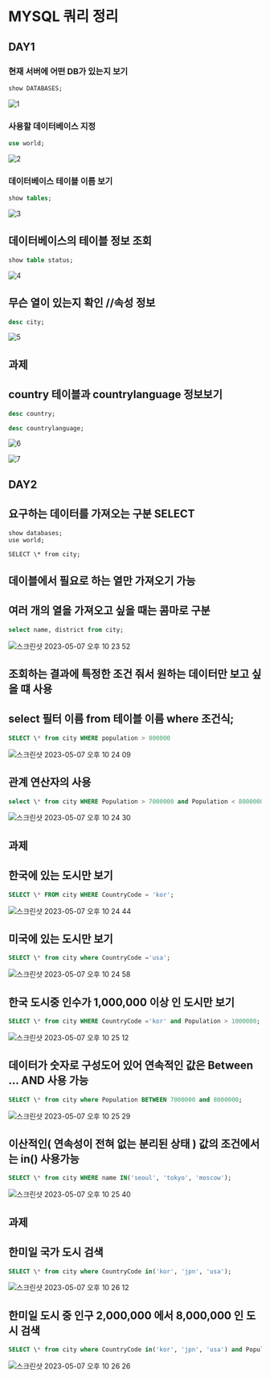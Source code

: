 # MYSQL 쿼리 정리

## DAY1

### 현재 서버에 어떤 DB가 있는지 보기

```sql
show DATABASES;
```

![1](https://user-images.githubusercontent.com/60457431/236145038-1384b185-d531-4654-b2bc-e25dc7060c91.png)

### 사용할 데이터베이스 지정

```sql
use world;
```

![2](https://user-images.githubusercontent.com/60457431/236145263-f4e79613-5915-404f-8fd7-eb5e2258a17b.png)

### 데이터베이스 테이블 이름 보기

```sql
show tables;
```

![3](https://user-images.githubusercontent.com/60457431/236145424-7a1bcaea-d920-4beb-95cf-3a8075d3abc0.png)

## 데이터베이스의 테이블 정보 조회

```sql
show table status;
```

![4](https://user-images.githubusercontent.com/60457431/236145582-e8425602-57ac-4e11-83c6-142850912557.png)

## 무슨 열이 있는지 확인 //속성 정보

```sql
desc city;
```

![5](https://user-images.githubusercontent.com/60457431/236145865-d2b0c8ae-d29e-4241-a7e7-9ff7b80d9434.png)

## 과제
## country 테이블과 countrylanguage 정보보기

```sql
desc country;

desc countrylanguage;
```

![6](https://user-images.githubusercontent.com/60457431/236145940-08350aa5-19d2-4203-b039-1ef0ad518244.png)

![7](https://user-images.githubusercontent.com/60457431/236145970-7d1329e2-f81a-4621-b04b-530c75cafaf7.png)


## DAY2
## 요구하는 데이터를 가져오는 구분 SELECT

```
show databases;
use world;

SELECT \* from city;
```

## 데이블에서 필요로 하는 열만 가져오기 가능
## 여러 개의 열을 가져오고 싶을 때는 콤마로 구분

```sql
select name, district from city;
```

![스크린샷 2023-05-07 오후 10 23 52](https://user-images.githubusercontent.com/60457431/236680435-1fab7342-e02c-433a-9199-4be560e774a3.png)


## 조회하는 결과에 특정한 조건 줘서 원하는 데이터만 보고 싶을 떄 사용
## select 필터 이름 from 테이블 이름 where 조건식;

``` sql 
SELECT \* from city WHERE population > 800000
```

![스크린샷 2023-05-07 오후 10 24 09](https://user-images.githubusercontent.com/60457431/236680544-65e08a20-24aa-412e-bfb1-bc255195c7ff.png)


## 관계 연산자의 사용

``` sql
select \* from city WHERE Population > 7000000 and Population < 8000000;
```

![스크린샷 2023-05-07 오후 10 24 30](https://user-images.githubusercontent.com/60457431/236680559-c2bfe7ae-acd1-4493-a155-6552287dc489.png)


## 과제

## 한국에 있는 도시만 보기

```sql
SELECT \* FROM city WHERE CountryCode = 'kor';
```

![스크린샷 2023-05-07 오후 10 24 44](https://user-images.githubusercontent.com/60457431/236680598-708f8dac-c860-447f-834b-2c09a1bea17e.png)


## 미국에 있는 도시만 보기

```sql
SELECT \* from city where CountryCode ='usa';
```

![스크린샷 2023-05-07 오후 10 24 58](https://user-images.githubusercontent.com/60457431/236680636-bd9e11a0-c435-45cd-a1a4-5c0a492e414b.png)


## 한국 도시중 인수가 1,000,000 이상 인 도시만 보기

```sql
SELECT \* from city WHERE CountryCode ='kor' and Population > 1000000;
```

![스크린샷 2023-05-07 오후 10 25 12](https://user-images.githubusercontent.com/60457431/236680659-36f33def-2446-4d8f-9543-8495ad0c5d55.png)


## 데이터가 숫자로 구성도어 있어 연속적인 값은 Between ... AND 사용 가능

```sql
SELECT \* from city where Population BETWEEN 7000000 and 8000000;
```

![스크린샷 2023-05-07 오후 10 25 29](https://user-images.githubusercontent.com/60457431/236680701-df716895-6679-4e49-abdf-ebe78062c822.png)


## 이산적인( 연속성이 전혀 없는 분리된 상태 ) 값의 조건에서는 in() 사용가능

```sql
SELECT \* from city WHERE name IN('seoul', 'tokyo', 'moscow');
```

![스크린샷 2023-05-07 오후 10 25 40](https://user-images.githubusercontent.com/60457431/236680728-d07b44bf-5c6a-44d7-86a2-f22287ab0c61.png)


## 과제
## 한미일 국가 도시 검색

``` sql
SELECT \* from city where CountryCode in('kor', 'jpn', 'usa');
```

![스크린샷 2023-05-07 오후 10 26 12](https://user-images.githubusercontent.com/60457431/236680744-0cd3e076-abf5-4040-b547-a92e9e5431a8.png)


## 한미일 도시 중 인구 2,000,000 에서 8,000,000 인 도시 검색

```sql
SELECT \* from city where CountryCode in('kor', 'jpn', 'usa') and Population BETWEEN 2000000 and 8000000;
```

![스크린샷 2023-05-07 오후 10 26 26](https://user-images.githubusercontent.com/60457431/236680764-7b3c69da-a430-4afd-99a0-d0393605f5bb.png)

